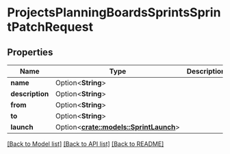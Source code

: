 # ProjectsPlanningBoardsSprintsSprintPatchRequest

## Properties

Name | Type | Description | Notes
------------ | ------------- | ------------- | -------------
**name** | Option<**String**> |  | [optional]
**description** | Option<**String**> |  | [optional]
**from** | Option<**String**> |  | [optional]
**to** | Option<**String**> |  | [optional]
**launch** | Option<[**crate::models::SprintLaunch**](SprintLaunch.md)> |  | [optional]

[[Back to Model list]](../README.md#documentation-for-models) [[Back to API list]](../README.md#documentation-for-api-endpoints) [[Back to README]](../README.md)


